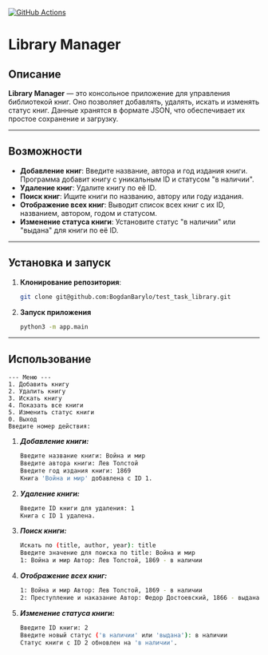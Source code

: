 [![GitHub Actions](https://github.com/BogdanBarylo/test_task_library/actions/workflows/github_actions.yml/badge.svg)](https://github.com/BogdanBarylo/test_task_library/actions/workflows/github_actions.yml)
# Library Manager

## Описание

**Library Manager** — это консольное приложение для управления библиотекой книг. Оно позволяет добавлять, удалять, искать и изменять статус книг. Данные хранятся в формате JSON, что обеспечивает их простое сохранение и загрузку.

---

## Возможности

- **Добавление книг**: Введите название, автора и год издания книги. Программа добавит книгу с уникальным ID и статусом "в наличии".
- **Удаление книг**: Удалите книгу по её ID.
- **Поиск книг**: Ищите книги по названию, автору или году издания.
- **Отображение всех книг**: Выводит список всех книг с их ID, названием, автором, годом и статусом.
- **Изменение статуса книги**: Установите статус "в наличии" или "выдана" для книги по её ID.

---

## Установка и запуск

1. **Клонирование репозитория**:
   ```bash
   git clone git@github.com:BogdanBarylo/test_task_library.git
    ```

2. **Запуск приложения**
    ```bash
    python3 -m app.main
    ```
---
## Использование

    --- Меню ---
    1. Добавить книгу
    2. Удалить книгу
    3. Искать книгу
    4. Показать все книги
    5. Изменить статус книги
    0. Выход
    Введите номер действия:


1. ***Добавление книги:***
    ```bash
    Введите название книги: Война и мир
    Введите автора книги: Лев Толстой
    Введите год издания книги: 1869
    Книга 'Война и мир' добавлена с ID 1.
    ```
2. ***Удаление книги:***
    ```bash
    Введите ID книги для удаления: 1
    Книга с ID 1 удалена.
    ```
3. ***Поиск книги:***
    ```bash
    Искать по (title, author, year): title
    Введите значение для поиска по title: Война и мир
    1: Война и мир Автор: Лев Толстой, 1869 - в наличии
    ```
4. ***Отображение всех книг:***
    ```bash
    1: Война и мир Автор: Лев Толстой, 1869 - в наличии
    2: Преступление и наказание Автор: Федор Достоевский, 1866 - выдана
    ```
5. ***Изменение статуса книги:***
    ```bash
    Введите ID книги: 2
    Введите новый статус ('в наличии' или 'выдана'): в наличии
    Статус книги с ID 2 обновлен на 'в наличии'.
    ```
